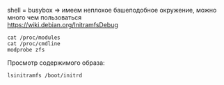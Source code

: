 shell = busybox => имеем неплохое башеподобное окружение, можно много чем пользоваться  
https://wiki.debian.org/InitramfsDebug  
```
cat /proc/modules
cat /proc/cmdline
modprobe zfs
```

Просмотр содержимого образа:  
```
lsinitramfs /boot/initrd
```
